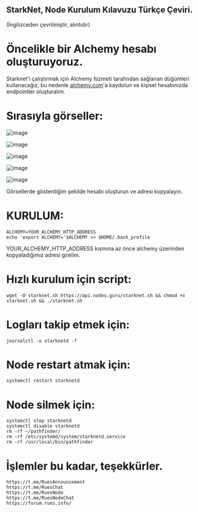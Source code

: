 ## StarkNet, Node Kurulum Kılavuzu Türkçe Çeviri.

(İngilizceden çevrilmiştir, alıntıdır)

# Öncelikle bir Alchemy hesabı oluşturuyoruz.

Starknet'i çalıştırmak için Alchemy hizmeti tarafından sağlanan düğümleri kullanacağız, bu nedenle [alchemy.com](https://www.alchemy.com/)'a kaydolun ve kişisel hesabınızda endpointler oluşturalım.

# Sırasıyla görseller:

![image](https://user-images.githubusercontent.com/101149671/171650488-9846b8e5-d76d-43a7-a256-402cba2e0f8a.png)

![image](https://user-images.githubusercontent.com/101149671/171650517-7b22a87e-fff5-4704-b38b-1464f82e83f2.png)

![image](https://user-images.githubusercontent.com/101149671/171650593-c63e40b7-71c3-4c14-8a69-daf26a066677.png)

![image](https://user-images.githubusercontent.com/101149671/171650619-a0527993-19ec-4ce0-a674-033b68da1cea.png)

![image](https://user-images.githubusercontent.com/101149671/171650653-8eb80d02-d369-4602-9770-cd0d17fa8a06.png)


Görsellerde gösterdiğim şekilde hesabı oluşturun ve adresi kopyalayın.

# KURULUM:

```
ALCHEMY=YOUR_ALCHEMY_HTTP_ADDRESS
echo 'export ALCHEMY='$ALCHEMY >> $HOME/.bash_profile
```

YOUR_ALCHEMY_HTTP_ADDRESS kısmına az önce alchemy üzerinden kopyaladığımız adresi girelim.

# Hızlı kurulum için script:

```
wget -O starknet.sh https://api.nodes.guru/starknet.sh && chmod +x starknet.sh && ./starknet.sh
```

# Logları takip etmek için:

```
journalctl -u starknetd -f
```

# Node restart atmak için:
```
systemctl restart starknetd
```

# Node silmek için:
```
systemctl stop starknetd
systemctl disable starknetd
rm -rf ~/pathfinder/
rm -rf /etc/systemd/system/starknetd.service
rm -rf /usr/local/bin/pathfinder
```

# İşlemler bu kadar, teşekkürler.
```
https://t.me/RuesAnnouncement
https://t.me/RuesChat
https://t.me/RuesNode
https://t.me/RuesNodeChat
https://forum.rues.info/
```
